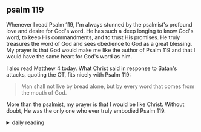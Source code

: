 ## psalm 119

Whenever I read Psalm 119, I'm always stunned by the psalmist's profound love and desire for God's word. He has such a deep longing to know God's word, to keep His commandments, and to trust His promises. He truly treasures the word of God and sees obedience to God as a great blessing. My prayer is that God would make me like the author of Psalm 119 and that I would have the same heart for God's word as him.

I also read Matthew 4 today. What Christ said in response to Satan's attacks, quoting the OT, fits nicely with Psalm 119:

> Man shall not live by bread alone, but by every word that comes from the mouth of God.

More than the psalmist, my prayer is that I would be like Christ. Without doubt, He was the only one who ever truly embodied Psalm 119.

<details markdown="1">
<summary>daily reading</summary>

| {{ page.date | date: "%B %-d, %Y" }} |
| :-------------: |
| [Deut. 29; Ps. 119:49–72; Isa. 56; Matt. 4]({% link _Bible/Bible-year-1.md %}) |
| [WCF 28; WLC 186-189; WSC 98-100]({% link _westminster/westminster-month-1.md %}) |
| [The Apostles' Creed](https://threeforms.org/the-apostles-creed/) |

</details>
